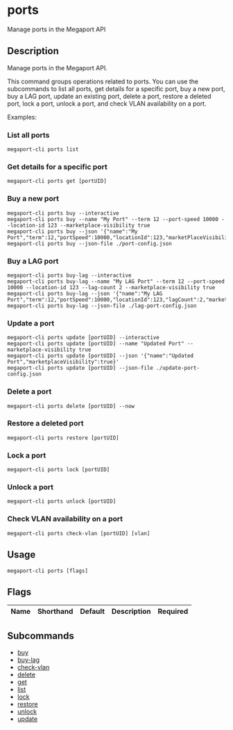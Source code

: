 # ports

Manage ports in the Megaport API

## Description

Manage ports in the Megaport API.

This command groups operations related to ports. You can use the subcommands
to list all ports, get details for a specific port, buy a new port, buy a LAG port,
update an existing port, delete a port, restore a deleted port, lock a port, unlock a port,
and check VLAN availability on a port.

Examples:
### List all ports
```
megaport-cli ports list

```
### Get details for a specific port
```
megaport-cli ports get [portUID]

```
### Buy a new port
```
megaport-cli ports buy --interactive
megaport-cli ports buy --name "My Port" --term 12 --port-speed 10000 --location-id 123 --marketplace-visibility true
megaport-cli ports buy --json '{"name":"My Port","term":12,"portSpeed":10000,"locationId":123,"marketPlaceVisibility":true}'
megaport-cli ports buy --json-file ./port-config.json

```
### Buy a LAG port
```
megaport-cli ports buy-lag --interactive
megaport-cli ports buy-lag --name "My LAG Port" --term 12 --port-speed 10000 --location-id 123 --lag-count 2 --marketplace-visibility true
megaport-cli ports buy-lag --json '{"name":"My LAG Port","term":12,"portSpeed":10000,"locationId":123,"lagCount":2,"marketPlaceVisibility":true}'
megaport-cli ports buy-lag --json-file ./lag-port-config.json

```
### Update a port
```
megaport-cli ports update [portUID] --interactive
megaport-cli ports update [portUID] --name "Updated Port" --marketplace-visibility true
megaport-cli ports update [portUID] --json '{"name":"Updated Port","marketplaceVisibility":true}'
megaport-cli ports update [portUID] --json-file ./update-port-config.json

```
### Delete a port
```
megaport-cli ports delete [portUID] --now

```
### Restore a deleted port
```
megaport-cli ports restore [portUID]

```
### Lock a port
```
megaport-cli ports lock [portUID]

```
### Unlock a port
```
megaport-cli ports unlock [portUID]

```
### Check VLAN availability on a port
```
megaport-cli ports check-vlan [portUID] [vlan]

```


## Usage

```
megaport-cli ports [flags]
```







## Flags

| Name | Shorthand | Default | Description | Required |
|------|-----------|---------|-------------|----------|


## Subcommands

* [buy](megaport-cli_ports_buy.md)
* [buy-lag](megaport-cli_ports_buy-lag.md)
* [check-vlan](megaport-cli_ports_check-vlan.md)
* [delete](megaport-cli_ports_delete.md)
* [get](megaport-cli_ports_get.md)
* [list](megaport-cli_ports_list.md)
* [lock](megaport-cli_ports_lock.md)
* [restore](megaport-cli_ports_restore.md)
* [unlock](megaport-cli_ports_unlock.md)
* [update](megaport-cli_ports_update.md)

